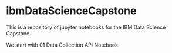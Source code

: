 # ibmDataScienceCapstone
This is a repository of jupyter notebooks for the IBM Data Science Capstone.

We start with 01 Data Collection API Notebook.

